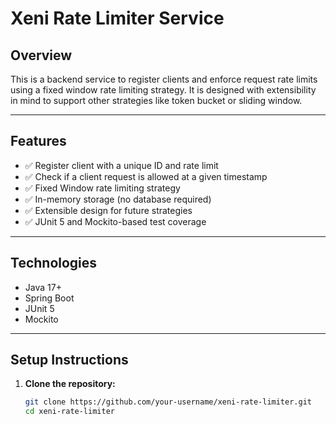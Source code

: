 # Xeni Rate Limiter Service

## Overview

This is a backend service to register clients and enforce request rate limits using a fixed window rate limiting strategy. It is designed with extensibility in mind to support other strategies like token bucket or sliding window.

---

## Features

- ✅ Register client with a unique ID and rate limit
- ✅ Check if a client request is allowed at a given timestamp
- ✅ Fixed Window rate limiting strategy
- ✅ In-memory storage (no database required)
- ✅ Extensible design for future strategies
- ✅ JUnit 5 and Mockito-based test coverage

---

## Technologies

- Java 17+
- Spring Boot
- JUnit 5
- Mockito

---

## Setup Instructions

1. **Clone the repository:**
   ```bash
   git clone https://github.com/your-username/xeni-rate-limiter.git
   cd xeni-rate-limiter
